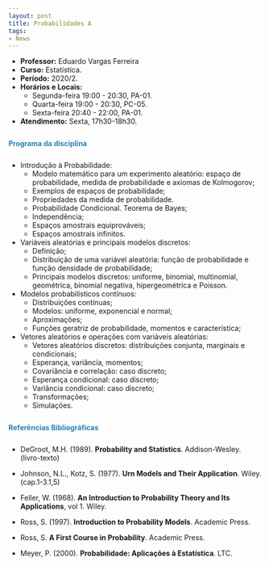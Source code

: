 ```yaml
---
layout: post
title: Probabilidades A
tags:
- News
---
```

 * **Professor:** Eduardo Vargas Ferreira
  * **Curso:** Estatística.
  * **Período:** 2020/2.
  * **Horários e Locais:**
     * Segunda-feira 19:00 - 20:30, PA-01.
     * Quarta-feira 19:00 - 20:30, PC-05.
     * Sexta-feira 20:40 - 22:00, PA-01.
  * **Atendimento:** Sexta, 17h30-18h30.

<p style="margin-bottom:.7cm;"></p>
<h4>
   <font color="#2980b9">Programa da disciplina</font> 
</h4>
<p style="margin-bottom:.7cm;"></p>

   - Introdução à Probabilidade:
       * Modelo matemático para um experimento aleatório: espaço de probabilidade, medida de probabilidade e axiomas de Kolmogorov;
       * Exemplos de espaços de probabilidade;
       * Propriedades da medida de probabilidade.
       * Probabilidade Condicional. Teorema de Bayes;
       * Independência;
       * Espaços amostrais equiprováveis;
       * Espaços amostrais infinitos.
   - Variáveis aleatórias e principais modelos discretos:
       * Definição;
       * Distribuição de uma variável aleatória: função de probabilidade e função densidade de probabilidade;
       * Principais modelos discretos: uniforme, binomial, multinomial, geométrica, binomial negativa, hipergeométrica e Poisson.
   - Modelos probabilísticos contínuos:
       * Distribuições contínuas;
       * Modelos: uniforme, exponencial e normal;
       * Aproximações;
       * Funções geratriz de probabilidade, momentos e característica;
   - Vetores aleatórios e operações com variáveis aleatórias:
       * Vetores aleatórios discretos: distribuições conjunta, marginais e condicionais;
       * Esperança, variância, momentos;
       * Covariância e correlação: caso discreto;
       * Esperança condicional: caso discreto;
       * Variância condicional: caso discreto;
       * Transformações;
       * Simulações.
       
<p style="margin-bottom:.7cm;"></p> 
<h4>
   <font color="#2980b9">Referências Bibliográficas</font> 
</h4>
<p style="margin-bottom:.7cm;"></p>
  
* DeGroot, M.H. (1989). **Probability and Statistics**. Addison-Wesley. (livro-texto)

*  Johnson, N.L., Kotz, S. (1977). **Urn Models and Their Application**. Wiley. (cap.1-3.1,5)

*  Feller, W. (1968). **An Introduction to Probability Theory and Its Applications**, vol 1. Wiley.

*  Ross, S. (1997). **Introduction to Probability Models**. Academic Press.

*  Ross, S. **A First Course in Probability**. Academic Press.

*  Meyer, P. (2000). **Probabilidade: Aplicações à Estatística**. LTC.
